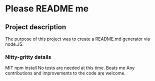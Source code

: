 # Please README me
  ## Project description
  The purpose of this project was to create a README.md generator via node.JS. 
  ### Nitty-gritty details
  MIT
  npm install
  No tests are needed at this time.
  Beats me
  Any contributions and improvements to the code are welcome.
  